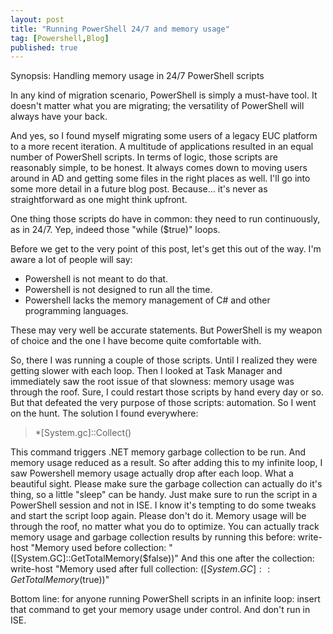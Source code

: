```yaml
---
layout: post
title: "Running PowerShell 24/7 and memory usage"
tag: [Powershell,Blog]
published: true
---
```

Synopsis: Handling memory usage in 24/7 PowerShell scripts

In any kind of migration scenario, PowerShell is simply a must-have tool. It doesn't matter what you are migrating; the versatility of PowerShell will always have your back.

And yes, so I found myself migrating some users of a legacy EUC platform to a more recent iteration. A multitude of applications resulted in an equal number of PowerShell scripts. In terms of logic, those scripts are reasonably simple, to be honest. It always comes down to moving users around in AD and getting some files in the right places as well. I'll go into some more detail in a future blog post. Because... it's never as straightforward as one might think upfront.  

One thing those scripts do have in common: they need to run continuously, as in 24/7.  Yep, indeed those "while ($true)" loops.

Before we get to the very point of this post, let's get this out of the way. I'm aware a lot of people will say:
- Powershell is not meant to do that.
- Powershell is not designed to run all the time.
- Powershell lacks the memory management of C# and other programming languages.  

These may very well be accurate statements. But PowerShell is my weapon of choice and the one I have become quite comfortable with.

So, there I was running a couple of those scripts. Until I realized they were getting slower with each loop. Then I looked at Task Manager and immediately saw the root issue of that slowness: memory usage was through the roof. Sure, I could restart those scripts by hand every day or so. But that defeated the very purpose of those scripts: automation.
So I went on the hunt. The solution I found everywhere:  
> *[System.gc]::Collect()  

This command triggers .NET memory garbage collection to be run. And memory usage reduced as a result.
So after adding this to my infinite loop, I saw Powershell memory usage actually drop after each loop. What a beautiful sight. Please make sure the garbage collection can actually do it's thing, so a little "sleep" can be handy.
Just make sure to run the script in a PowerShell session and not in ISE. I know it's tempting to do some tweaks and start the script loop again. Please don't do it. Memory usage will be through the roof, no matter what you do to optimize.
You can actually track memory usage and garbage collection results by running this before:
write-host "Memory used before collection: "([System.GC]::GetTotalMemory($false))"
And this one after the collection:
write-host "Memory used after full collection: $([System.GC]::GetTotalMemory($true))"

Bottom line: for anyone running PowerShell scripts in an infinite loop: insert that command to get your memory usage under control. And don't run in ISE.
